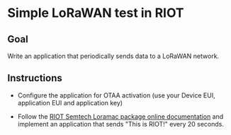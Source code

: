 # Simple LoRaWAN test in RIOT

## **Goal**
Write an application that periodically sends data to a LoRaWAN network.

## Instructions

  - Configure the application for OTAA activation (use your Device EUI,
    application EUI and application key)

  - Follow the [RIOT Semtech Loramac package online documentation](http://doc.riot-os.org/group__pkg__semtech-loramac.html)
    and implement an application that sends "This is RIOT!" every 20 seconds.

